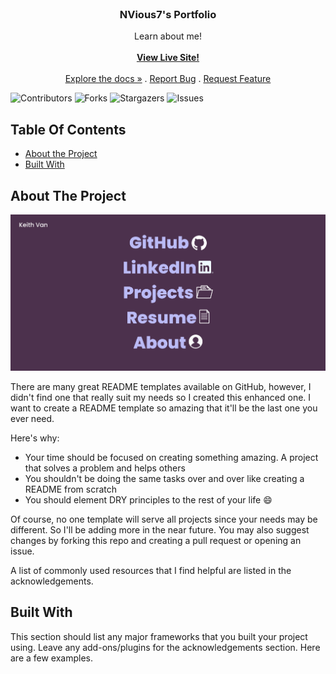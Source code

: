 <br/>
<p align="center">
  <h3 align="center">NVious7's Portfolio</h3>

  <p align="center">
    Learn about me!
    <br/>
    <br/>
    <a href="https://nvious7-portfolio.netlify.app/"><strong>View Live Site!</strong></a>
    <br/>
    <br/>
    <a href="https://github.com/NVious7/Portfolio">Explore the docs »</a>
    .
    <a href="https://github.com/NVious7/Portfolio/issues">Report Bug</a>
    .
    <a href="https://github.com/NVious7/Portfolio/issues">Request Feature</a>
  </p>
</p>

![Contributors](https://img.shields.io/github/contributors/NVious7/Portfolio?color=dark-green) ![Forks](https://img.shields.io/github/forks/NVious7/Portfolio?style=social) ![Stargazers](https://img.shields.io/github/stars/NVious7/Portfolio?style=social) ![Issues](https://img.shields.io/github/issues/NVious7/Portfolio) 

## Table Of Contents

* [About the Project](#about-the-project)
* [Built With](#built-with)

## About The Project

![Screen Shot](public/Screenshot.png)

There are many great README templates available on GitHub, however, I didn't find one that really suit my needs so I created this enhanced one. I want to create a README template so amazing that it'll be the last one you ever need.

Here's why:

* Your time should be focused on creating something amazing. A project that solves a problem and helps others
* You shouldn't be doing the same tasks over and over like creating a README from scratch
* You should element DRY principles to the rest of your life :smile:

Of course, no one template will serve all projects since your needs may be different. So I'll be adding more in the near future. You may also suggest changes by forking this repo and creating a pull request or opening an issue.

A list of commonly used resources that I find helpful are listed in the acknowledgements.

## Built With

This section should list any major frameworks that you built your project using. Leave any add-ons/plugins for the acknowledgements section. Here are a few examples.
